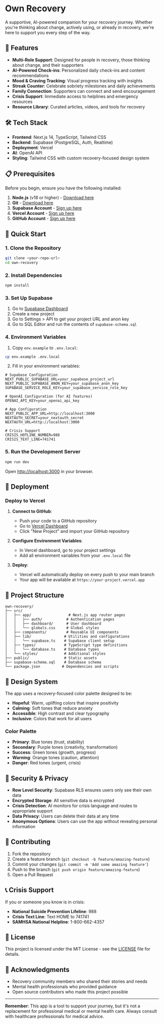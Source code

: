 # Own Recovery

A supportive, AI-powered companion for your recovery journey. Whether you're thinking about change, actively using, or already in recovery, we're here to support you every step of the way.

## 🚀 Features

- **Multi-Role Support**: Designed for people in recovery, those thinking about change, and their supporters
- **AI-Powered Check-ins**: Personalized daily check-ins and content recommendations
- **Mood & Craving Tracking**: Visual progress tracking with insights
- **Streak Counter**: Celebrate sobriety milestones and daily achievements
- **Family Connection**: Supporters can connect and send encouragement
- **Crisis Support**: Immediate access to helplines and emergency resources
- **Resource Library**: Curated articles, videos, and tools for recovery

## 🛠️ Tech Stack

- **Frontend**: Next.js 14, TypeScript, Tailwind CSS
- **Backend**: Supabase (PostgreSQL, Auth, Realtime)
- **Deployment**: Vercel
- **AI**: OpenAI API
- **Styling**: Tailwind CSS with custom recovery-focused design system

## 📋 Prerequisites

Before you begin, ensure you have the following installed:

1. **Node.js** (v18 or higher) - [Download here](https://nodejs.org/)
2. **Git** - [Download here](https://git-scm.com/)
3. **Supabase Account** - [Sign up here](https://supabase.com/)
4. **Vercel Account** - [Sign up here](https://vercel.com/)
5. **GitHub Account** - [Sign up here](https://github.com/)

## 🚀 Quick Start

### 1. Clone the Repository

```bash
git clone <your-repo-url>
cd own-recovery
```

### 2. Install Dependencies

```bash
npm install
```

### 3. Set Up Supabase

1. Go to [Supabase Dashboard](https://supabase.com/dashboard)
2. Create a new project
3. Go to Settings > API to get your project URL and anon key
4. Go to SQL Editor and run the contents of `supabase-schema.sql`

### 4. Environment Variables

1. Copy `env.example` to `.env.local`:
```bash
cp env.example .env.local
```

2. Fill in your environment variables:
```env
# Supabase Configuration
NEXT_PUBLIC_SUPABASE_URL=your_supabase_project_url
NEXT_PUBLIC_SUPABASE_ANON_KEY=your_supabase_anon_key
SUPABASE_SERVICE_ROLE_KEY=your_supabase_service_role_key

# OpenAI Configuration (for AI features)
OPENAI_API_KEY=your_openai_api_key

# App Configuration
NEXT_PUBLIC_APP_URL=http://localhost:3000
NEXTAUTH_SECRET=your_nextauth_secret
NEXTAUTH_URL=http://localhost:3000

# Crisis Support
CRISIS_HOTLINE_NUMBER=988
CRISIS_TEXT_LINE=741741
```

### 5. Run the Development Server

```bash
npm run dev
```

Open [http://localhost:3000](http://localhost:3000) in your browser.

## 🚀 Deployment

### Deploy to Vercel

1. **Connect to GitHub**:
   - Push your code to a GitHub repository
   - Go to [Vercel Dashboard](https://vercel.com/dashboard)
   - Click "New Project" and import your GitHub repository

2. **Configure Environment Variables**:
   - In Vercel dashboard, go to your project settings
   - Add all environment variables from your `.env.local` file

3. **Deploy**:
   - Vercel will automatically deploy on every push to your main branch
   - Your app will be available at `https://your-project.vercel.app`

## 📁 Project Structure

```
own-recovery/
├── src/
│   ├── app/                 # Next.js app router pages
│   │   ├── auth/           # Authentication pages
│   │   ├── dashboard/      # User dashboard
│   │   └── globals.css     # Global styles
│   ├── components/         # Reusable UI components
│   ├── lib/               # Utilities and configurations
│   │   └── supabase.ts    # Supabase client setup
│   ├── types/             # TypeScript type definitions
│   │   └── database.ts    # Database types
│   └── styles/            # Additional styles
├── public/                # Static assets
├── supabase-schema.sql    # Database schema
└── package.json          # Dependencies and scripts
```

## 🎨 Design System

The app uses a recovery-focused color palette designed to be:
- **Hopeful**: Warm, uplifting colors that inspire positivity
- **Calming**: Soft tones that reduce anxiety
- **Accessible**: High contrast and clear typography
- **Inclusive**: Colors that work for all users

### Color Palette
- **Primary**: Blue tones (trust, stability)
- **Secondary**: Purple tones (creativity, transformation)
- **Success**: Green tones (growth, progress)
- **Warning**: Orange tones (caution, attention)
- **Danger**: Red tones (urgent, crisis)

## 🔐 Security & Privacy

- **Row Level Security**: Supabase RLS ensures users only see their own data
- **Encrypted Storage**: All sensitive data is encrypted
- **Crisis Detection**: AI monitors for crisis language and routes to appropriate support
- **Data Privacy**: Users can delete their data at any time
- **Anonymous Options**: Users can use the app without revealing personal information

## 🤝 Contributing

1. Fork the repository
2. Create a feature branch (`git checkout -b feature/amazing-feature`)
3. Commit your changes (`git commit -m 'Add some amazing feature'`)
4. Push to the branch (`git push origin feature/amazing-feature`)
5. Open a Pull Request

## 📞 Crisis Support

If you or someone you know is in crisis:
- **National Suicide Prevention Lifeline**: 988
- **Crisis Text Line**: Text HOME to 741741
- **SAMHSA National Helpline**: 1-800-662-4357

## 📄 License

This project is licensed under the MIT License - see the [LICENSE](LICENSE) file for details.

## 🙏 Acknowledgments

- Recovery community members who shared their stories and needs
- Mental health professionals who provided guidance
- Open source contributors who made this project possible

---

**Remember**: This app is a tool to support your journey, but it's not a replacement for professional medical or mental health care. Always consult with healthcare professionals for medical advice.
